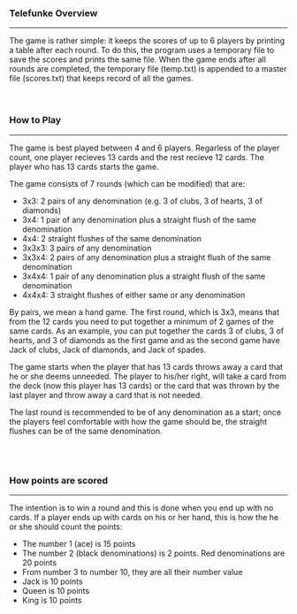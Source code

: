 <h3>Telefunke Overview</h3>
<hr>
The game is rather simple: it keeps the scores of up to 6 players by printing a table after each round. To do this, the program uses a temporary file to save the scores and prints the same file. When the game ends after all rounds are completed, the temporary file (temp.txt) is appended to a master file (scores.txt) that keeps record of all the games.

<br>
<br>
<br>


<h3>How to Play</h3>
<hr>
The game is best played between 4 and 6 players. Regarless of the player count, one player recieves 13 cards and the rest recieve 12 cards. The player who has 13 cards starts the game.

The game consists of 7 rounds (which can be modified) that are:

<ul>

<li>3x3: 2 pairs of any denomination (e.g. 3 of clubs, 3 of hearts, 3 of diamonds)</li> 
<li>3x4: 1 pair of any denomination plus a straight flush of the same denomination</li> 
<li>4x4: 2 straight flushes of the same denomination</li>

<li>3x3x3: 3 pairs of any denomination</li> 
<li>3x3x4: 2 pairs of any denomination plus a straight flush of the same denomination</li> 
<li>3x4x4: 1 pair of any denomination plus a straight flush of the same denomination</li> 
<li>4x4x4: 3 straight flushes of either same or any denomination</li> 

</ul>

By pairs, we mean a hand game. The first round, which is 3x3, means that from the 12 cards you need to put together a minimum of 2 games of the same cards. As an example, you can put together the cards 3 of clubs, 3 of hearts, and 3 of diamonds as the first game and as the second game have Jack of clubs, Jack of diamonds, and Jack of spades.

The game starts when the player that has 13 cards throws away a card that he or she deems unneeded. The player to his/her right, will take a card from the deck (now this player has 13 cards) or the card that was thrown by the last player and throw away a card that is not needed.

The last round is recommended to be of any denomination as a start; once the players feel comfortable with how the game should be, the straight flushes can be of the same denomination.

<br>
<br>

<h3>How points are scored</h3>
<hr>
The intention is to win a round and this is done when you end up with no cards. If a player ends up with cards on his or her hand, this is how the he or she should count the points:

<ul>

<li>The number 1 (ace) is 15 points</li>
<li>The number 2 (black denominations) is 2 points. Red denominations are 20 points</li>
<li>From number 3 to number 10, they are all their number value</li>
<li>Jack is 10 points</li>
<li>Queen is 10 points</li>
<li>King is 10 points</li>
